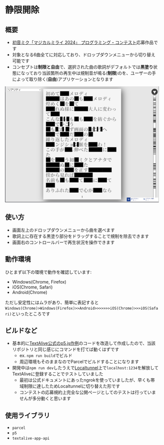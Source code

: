 # 静限開除
## 概要
- [初音ミク「マジカルミライ 2024」 プログラミング・コンテスト](https://magicalmirai.com/2024/procon/)応募作品です
- 対象となる6曲全てに対応しており、ドロップダウンメニューから切り替え可能です
- コンセプトは**制限と自由**で、選択された曲の歌詞がデフォルトでは**黒塗り**状態になっており当該箇所の再生中は規制音が鳴る(**制限**)のを、ユーザーの手によって取り除く(**自由**)アプリケーションとなります

![image](./screenshots/TopShot.png)

## 使い方
- 画面左上のドロップダウンメニューから曲を選べます
- 歌詞上に存在する黒塗り部分をドラッグすることで規制を除去できます
- 画面右のコントロールバーで再生状況を操作できます

## 動作環境
ひとまず以下の環境で動作を確認しています:
- Windows(Chrome, Firefox)
- iOS(Chrome, Safari)
- Android(Chrome)

ただし安定性にはムラがあり、簡単に表記すると`Windows(Chrome)>Windows(Firefox)>>Android>>>>>>>iOS(Chrome)>>>iOS(Safari)`といったところです

## ビルドなど
- 基本的に[TextAlive公式のp5.js作例](https://github.com/TextAliveJp/textalive-app-p5js)のコードを改造して作成したので、当該リポジトリと同じ感じにコマンドを打てば動くはずです
  - ex. `npm run build`でビルド
  - 周辺環境もそのままなのでParcelでビルドすることになります
- 開発中は`npm run dev`したうえで[Localtunnel](https://theboroer.github.io/localtunnel-www/)上で`localhost:1234`を解放してTextAliveに登録することでテストしていました
  - 最初は公式ドキュメントにあったngrokを使っていましたが、早くも帯域制限に達したためLocaltunnelに切り替えた形です
  - コンテストの応募規約上完全な公開ページとしてのテストは行っていませんが多分動くと思います

## 使用ライブラリ
- `parcel`
- `p5`
- `textalive-app-api`

